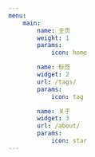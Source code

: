 ```yaml
---
menu:
    main:
        name: 主页
        weight: 1
        params:
            icon: home

        name: 标签
        widget: 2
        url: /tags/
        params:
            icon: tag

        name: 关于
        widget: 3
        url: /about/
        params:
            icon: star
---
```

